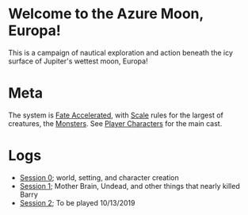 # Welcome to the Azure Moon, Europa!

This is a campaign of nautical exploration and action beneath the icy surface of Jupiter's wettest moon, Europa!

# Meta
The system is [Fate Accelerated](https://fate-srd.com/fate-accelerated/get-started), with [Scale](https://fate-srd.com/fate-system-toolkit/scale) rules for the largest of creatures, the [Monsters](Details/Monsters.md). See [Player Characters](Characters/PlayerCharacters.md) for the main cast.

# Logs
* [Session 0](Logs/Session0.md); world, setting, and character creation
* [Session 1](Logs/Session1.md); Mother Brain, Undead, and other things that nearly killed Barry
* [Session 2](Logs/Session2.md); To be played 10/13/2019